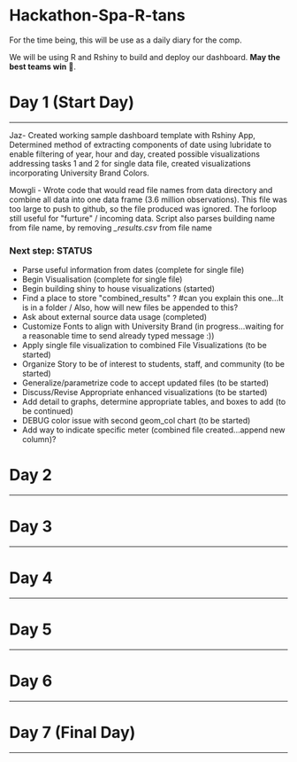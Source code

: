 # Hackathon-Spa-R-tans

For the time being, this will be use as a daily diary for the comp.

We will be using R and Rshiny to build and deploy our dashboard. **May the best teams win** 😤. 


# Day 1 (Start Day)
---
Jaz- Created working sample dashboard template with Rshiny App, Determined method of extracting components of date using lubridate to enable filtering of year, hour and day, created possible visualizations addressing tasks 1 and 2 for single data file, created visualizations incorporating University Brand Colors.  

Mowgli - Wrote code that would read file names from data directory and combine all data into one data frame (3.6 million observations). This file was too large to push to github, so the file produced was ignored. The forloop still useful for "furture" / incoming data. Script also parses building name from file name, by removing *_results.csv* from file name

### Next step:                                                                          STATUS
- Parse useful information from dates                                         (complete for single file)
- Begin Visualisation                                                         (complete for single file)
- Begin building shiny to house visualizations                                          (started)
- Find a place to store "combined_results" ?                                  #can you explain this one...It is in a folder / Also, how will new files be appended to this?
- Ask about external source data usage                                        (completed)
- Customize Fonts to align with University Brand                              (in progress...waiting for a reasonable time to send already typed message :))
- Apply single file visualization to combined File Visualizations             (to be started)
- Organize Story to be of interest to students, staff, and community          (to be started)
- Generalize/parametrize code to accept updated files                         (to be started)
- Discuss/Revise Appropriate enhanced visualizations                          (to be started)
- Add detail to graphs, determine appropriate tables, and boxes to add        (to be continued)
- DEBUG color issue with second geom_col chart                                (to be started)
- Add way to indicate specific meter                                          (combined file created...append new column)?

# Day 2
---

# Day 3
---

# Day 4
---


# Day 5
---

# Day 6
---

# Day 7 (Final Day)
---
